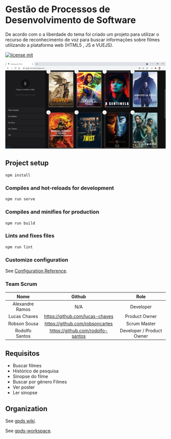 # Gestão de Processos de Desenvolvimento de Software 

De acordo com o a liberdade do tema foi criado um projeto para utilizar o recurso de reconhecimento de voz para buscar informações sobre filmes utilizando a plataforma web (HTML5 , JS e VUEJS).

[![license mit](https://img.shields.io/github/license/robsoncartes/gpds?color=RED)](https://img.shields.io/github/license/robsoncartes/gpds/blob/master/LICENSE.md)

![](windows-screen-shots/result-set-genero-action.png)
## Project setup
```
npm install
```

### Compiles and hot-reloads for development
```
npm run serve
```

### Compiles and minifies for production
```
npm run build
```

### Lints and fixes files
```
npm run lint
```

### Customize configuration
See [Configuration Reference](https://cli.vuejs.org/config/).


### Team Scrum

|		**Nome**    	|				**Github**            	|           **Role**            |
|:--------------------:	|:-------------------------------------:|:-----------------------------:|
| Alexandre Ramos 		| 					N/A 				|   Developer                   |
| Lucas Chaves 	        |   https://github.com/lucas-chaves  	|   Product Owner               |
| Robson Sousa		    |   https://github.com/robsoncartes 	|   Scrum Master                |
| Rodolfo Santos 		|   https://github.com/rodolfo-santos   |   Developer / Product Owner   |

## Requisitos

- Buscar filmes
- Histórico de pesquisa
- Sinopse do filme
- Buscar por gênero Filmes
- Ver poster
- Ler sinopse

## Organization
See [gpds wiki](https://github.com/robsoncartes/gpds/wiki).

See [gpds-workspace](https://app.zenhub.com/workspaces/gpds-workspace-5ec82b3f812f89a3173d90c3/board?repos=266192933).
